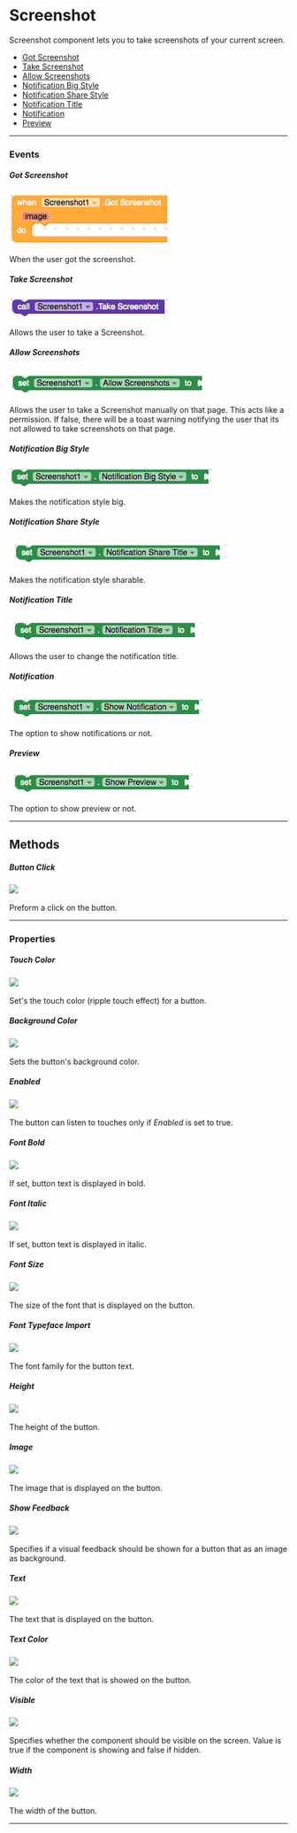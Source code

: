 # Screenshot

Screenshot component lets you to take screenshots of your current screen.

- [Got Screenshot](#got-screenshot)
- [Take Screenshot](#take-screenshot)
- [Allow Screenshots](#allow-screenshots)
- [Notification Big Style](#notification-big-style)
- [Notification Share Style](#notification-share-style)
- [Notification Title](#notification-title)
- [Notification](#notification)
- [Preview](#preview)

---

### Events

##### Got Screenshot

![](/assets/user-interface/screenshot/got-screenshot.png)

When the user got the screenshot.

##### Take Screenshot

![](/assets/user-interface/screenshot/take-screenshot.png)

Allows the user to take a Screenshot.

##### Allow Screenshots

![](/assets/user-interface/screenshot/allow-screenshot.png)

Allows the user to take a Screenshot manually on that page. This acts like a permission. If false, there will be a toast warning notifying the user that its not allowed to take screenshots on that page.

##### Notification Big Style

![](/assets/user-interface/screenshot/notification-big-style.png)

Makes the notification style big.

##### Notification Share Style

![](/assets/user-interface/screenshot/notification-share-title.png)

Makes the notification style sharable.

##### Notification Title

![](/assets/user-interface/screenshot/notification-title.png)

Allows the user to change the notification title.

##### Notification

![](/assets/user-interface/screenshot/show-notification.png)

The option to show notifications or not.

##### Preview

![](/assets/user-interface/screenshot/show-preview.png)

The option to show preview or not.

---

## Methods

##### Button Click

![](/assets/user-interface/button/ButtonClick.png)

Preform a click on the button.

---

### Properties

##### Touch Color

![](/assets/touchcolor.png)

Set's the touch color \(ripple touch effect\) for a button.

##### Background Color

![](/assets/user-interface/button/BackgroundColor.png)

Sets the button's background color.

##### Enabled

![](/assets/user-interface/button/Enabled.png)

The button can listen to touches only if _Enabled_ is set to true.

##### Font Bold

![](/assets/user-interface/button/FontBold.png)

If set, button text is displayed in bold.

##### Font Italic

![](/assets/user-interface/button/FontItalic.png)

If set, button text is displayed in italic.

##### Font Size

![](/assets/user-interface/button/FontSize.png)

The size of the font that is displayed on the button.

##### Font Typeface Import

![](/assets/user-interface/button/FontTypefaceImport.png)

The font family for the button text.

##### Height

![](/assets/user-interface/button/Height.png)

The height of the button.

##### Image

![](/assets/user-interface/button/Image.png)

The image that is displayed on the button.

##### Show Feedback

![](/assets/user-interface/button/ShowFeedback.png)

Specifies if a visual feedback should be shown for a button that as an image as background.

##### Text

![](/assets/user-interface/button/Text.png)

The text that is displayed on the button.

##### Text Color

![](/assets/user-interface/button/TextColor.png)

The color of the text that is showed on the button.

##### Visible

![](/assets/user-interface/button/Visible.png)

Specifies whether the component should be visible on the screen. Value is true if the component is showing and false if hidden.

##### Width

![](/assets/user-interface/button/Width.png)

The width of the button.

---
